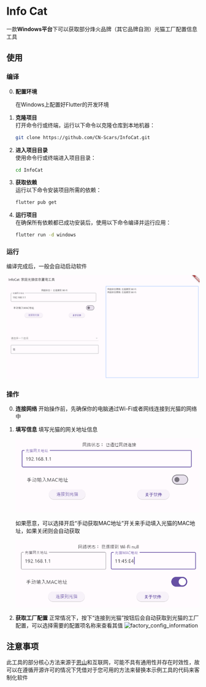 # Info Cat

一款**Windows平台**下可以获取部分烽火品牌（其它品牌自测）光猫工厂配置信息工具

## 使用

### 编译

0. **配置环境**  

   在Windows上配置好Flutter的开发环境

1. **克隆项目**  
   打开命令行或终端，运行以下命令以克隆仓库到本地机器：

   ```bash
   git clone https://github.com/CN-Scars/InfoCat.git
   ```

2. **进入项目目录**  
   使用命令行或终端进入项目目录：

   ```bash
   cd InfoCat
   ```

3. **获取依赖**  
   运行以下命令安装项目所需的依赖：

   ```bash
   flutter pub get
   ```

4. **运行项目**  
   在确保所有依赖都已成功安装后，使用以下命令编译并运行应用：
   
   ```bash
   flutter run -d windows
   ```

### 运行

编译完成后，一般会自动启动软件

![home_page](.\images\home_page.png)

### 操作

0. **连接网络**  开始操作前，先确保你的电脑通过Wi-Fi或者网线连接到光猫的网络中

1. **填写信息**
   填写光猫的网关地址信息

   ![gateway_address_information](.\images\gateway_address_information.png)

   如果愿意，可以选择开启“手动获取MAC地址”开关来手动填入光猫的MAC地址，如果关闭则会自动获取
   
   ![MAC_address_information](.\images\MAC_address_information.png)

2. **获取工厂配置**
   正常情况下，按下“连接到光猫”按钮后会自动获取到光猫的工厂配置，可以选择需要的配置项名称来查看其值
   ![factory_config_information](D:\Android\AndroidStudioProjects\InfoCat\images\factory_config_information.png)

## 注意事项

此工具的部分核心方法来源于[恩山](https://www.right.com.cn/forum/thread-8305036-1-1.html)和互联网，可能不具有通用性并存在时效性，故可以在遵循开源许可的情况下凭借对于您可用的方法来替换本示例工具的代码来客制化软件
